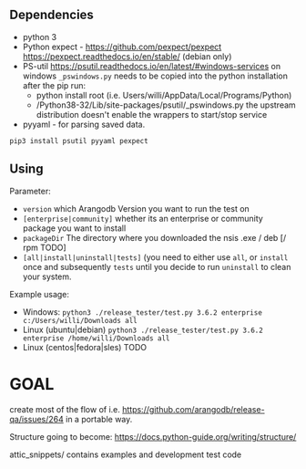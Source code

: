 
Dependencies
------------
- python 3
- Python expect - https://github.com/pexpect/pexpect https://pexpect.readthedocs.io/en/stable/ (debian only)
- PS-util  https://psutil.readthedocs.io/en/latest/#windows-services on windows `_pswindows.py` needs to be copied 
 into the python installation after the pip run: 
   - python install root (i.e. Users/willi/AppData/Local/Programs/Python)
   -  /Python38-32/Lib/site-packages/psutil/_pswindows.py
 the upstream distribution doesn't enable the wrappers to start/stop service 
- pyyaml - for parsing saved data.

`pip3 install psutil pyyaml pexpect`

Using
-----

Parameter:
 - `version` which Arangodb Version you want to run the test on
 - `[enterprise|community]` whether its an enterprise or community package you want to install
 - `packageDir` The directory where you downloaded the nsis .exe / deb [/ rpm TODO]
 - `[all|install|uninstall|tests]` (you need to either use `all`, or `install` once and subsequently `tests` until you decide to run `uninstall` to clean your system.

Example usage:
 - Windows: `python3 ./release_tester/test.py 3.6.2 enterprise c:/Users/willi/Downloads all`
 - Linux (ubuntu|debian) `python3 ./release_tester/test.py 3.6.2 enterprise /home/willi/Downloads all`
 - Linux (centos|fedora|sles) TODO


GOAL
====
create most of the flow of i.e. https://github.com/arangodb/release-qa/issues/264 in a portable way. 









Structure going to become:
https://docs.python-guide.org/writing/structure/


attic_snippets/ contains examples and development test code 
